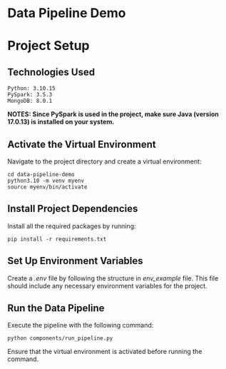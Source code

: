 # Data Pipeline Demo
# Project Setup

## Technologies Used

    Python: 3.10.15
    PySpark: 3.5.3
    MongoDB: 8.0.1

**NOTES: Since PySpark is used in the project, make sure Java (version 17.0.13) is installed on your system.**

## Activate the Virtual Environment

Navigate to the project directory and create a virtual environment:

    cd data-pipeline-demo
    python3.10 -m venv myenv
    source myenv/bin/activate

## Install Project Dependencies

Install all the required packages by running:

    pip install -r requirements.txt

## Set Up Environment Variables

Create a *.env* file by following the structure in *env_example* file. This file should include any necessary environment variables for the project.

## Run the Data Pipeline
Execute the pipeline with the following command:

    python components/run_pipeline.py

Ensure that the virtual environment is activated before running the command.